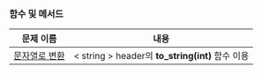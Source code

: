 ### 함수 및 메서드 

|문제 이름| 내용 |        
| :-----: | :-----: |         
| <a href="https://github.com/juijeong8324/codingStudy/tree/programmers/Lv.0/%ED%95%A8%EC%88%98(%EB%A9%94%EC%84%9C%EB%93%9C)/%EB%AC%B8%EC%9E%90%EC%97%B4%EB%A1%9C%20%EB%B3%80%ED%99%98">문자열로 변환</a> | < string > header의 **to_string(int)** 함수 이용 |

### 
